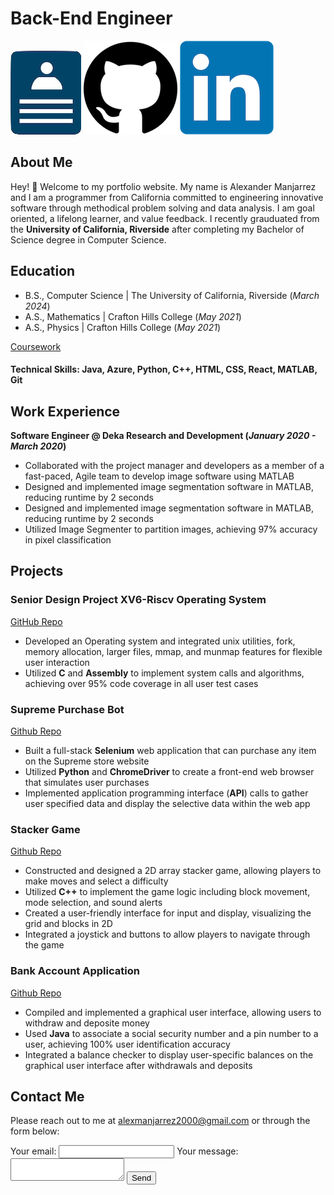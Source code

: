 # Back-End Engineer
[![resm](assets/img/resm.png)](https://docs.google.com/document/d/17Uba_uxj0fzT314dGlBxXnhw6kv3OsvqitN8xb3go4U/edit?usp=sharing)     [![img](assets/img/25231.png)](https://github.com/Alexanderman07)     [![linkin](assets/img/linkin.png)](https://www.linkedin.com/in/alexander-manjarrez-70107016a/)

## About Me
Hey! 👋 Welcome to my portfolio website. My name is Alexander Manjarrez and I am a programmer from California committed to engineering innovative software through methodical problem solving and data analysis. I am goal oriented, a lifelong learner, and value feedback. I recently grauduated from the **University of California, Riverside** after completing my Bachelor of Science degree in Computer Science.

## Education
- B.S., Computer Science | The University of California, Riverside (_March 2024_)
- A.S., Mathematics | Crafton Hills College (_May 2021_)
- A.S., Physics | Crafton Hills College (_May 2021_)

[Coursework](https://docs.google.com/document/d/1z1S8Ks2tUTecOT9Qe0TK4QG4AjiVHeVuXzSyQ1DPcuc/edit?usp=sharing)

#### Technical Skills: Java, Azure, Python, C++, HTML, CSS, React, MATLAB, Git

## Work Experience
**Software Engineer @ Deka Research and Development (_January 2020 - March 2020_)**
- Collaborated with the project manager and developers as a member of a fast-paced, Agile team to develop image software using MATLAB
- Designed and implemented image segmentation software in MATLAB, reducing runtime by 2 seconds
- Designed and implemented image segmentation software in MATLAB, reducing runtime by 2 seconds
- Utilized Image Segmenter to partition images, achieving 97% accuracy in pixel classification

## Projects
### Senior Design Project XV6-Riscv Operating System
[GitHub Repo](https://github.com/Alexanderman07/Senior-Design-Project-xv6-riscv)

- Developed an Operating system and integrated unix utilities, fork, memory allocation, larger files, mmap, and munmap features for flexible user interaction
- Utilized **C** and **Assembly** to implement system calls and algorithms, achieving over 95% code coverage in all user test cases

### Supreme Purchase Bot
[Github Repo](https://github.com/Alexanderman07/Purchasing-Bot)

- Built a full-stack **Selenium** web application that can purchase any item on the Supreme store website
- Utilized **Python** and **ChromeDriver** to create a front-end web browser that simulates user purchases
- Implemented application programming interface (**API**) calls to gather user specified data and display the selective data within the web app

### Stacker Game
[Github Repo](https://github.com/Alexanderman07/Stacker-Game)

- Constructed and designed a 2D array stacker game, allowing players to make moves and select a difficulty
- Utilized **C++** to implement the game logic including block movement, mode selection, and sound alerts
- Created a user-friendly interface for input and display, visualizing the grid and blocks in 2D
- Integrated a joystick and buttons to allow players to navigate through the game

### Bank Account Application
[Github Repo](https://github.com/Alexanderman07/Bank-Account)

- Compiled and implemented a graphical user interface, allowing users to withdraw and deposite money
- Used **Java** to associate a social security number and a pin number to a user, achieving 100% user identification accuracy
- Integrated a balance checker to display user-specific balances on the graphical user interface after withdrawals and deposits

## Contact Me
Please reach out to me at alexmanjarrez2000@gmail.com or through the form below:
<form
  action="https://formspree.io/f/mblrbdvv"
  method="POST"
>
  <label>
    Your email:
    <input type="email" name="email">
  </label>
  <label>
    Your message:
    <textarea name="message"></textarea>
  </label>
  <!-- your other form fields go here -->
  <button type="submit">Send</button>
</form>
